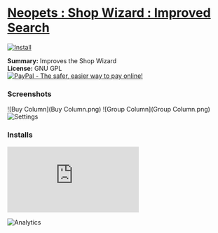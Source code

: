 # [Neopets : Shop Wizard : Improved Search](.)

[![Install](../../resources/image/install_button.jpg)](../../../../raw/master/scripts/Neopets_Shop_Wizard_Improved_Search/164819.user.js)

**Summary:** Improves the Shop Wizard<br />
**License:** GNU GPL<br />
[![PayPal - The safer, easier way to pay online!](https://www.paypalobjects.com/en_US/i/btn/btn_donate_SM.gif "PayPal - The safer, easier way to pay online!")](http://goo.gl/Fv19S)

### Screenshots
![Buy Column](Buy Column.png)
![Group Column](Group Column.png)
![Settings](Settings.png)


### Installs
![Daily installs](http://gm.wesley.eti.br/count.php?id=scripts/Neopets_Shop_Wizard_Improved_Search/164819.user.js&type=image)

![Analytics](https://ga-beacon.appspot.com/UA-462297-6/master/Neopets_Shop_Wizard_Improved_Search?pixel)
